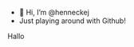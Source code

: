 - 👋 Hi, I’m @henneckej
- Just playing around with Github!

Hallo 
<!---
henneckej/henneckej is a ✨ special ✨ repository because its `README.md` (this file) appears on your GitHub profile.
You can click the Preview link to take a look at your changes.
--->
